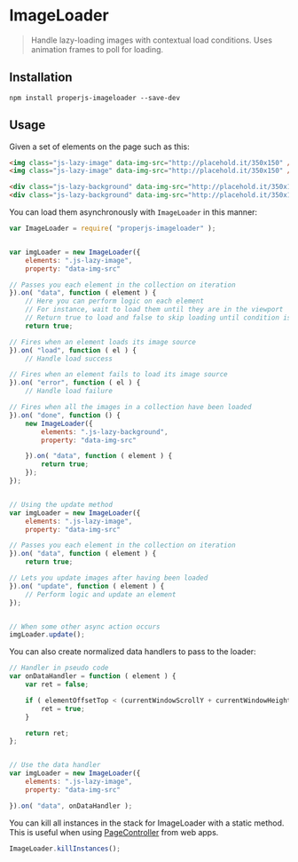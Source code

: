 ImageLoader
===========

> Handle lazy-loading images with contextual load conditions. Uses animation frames to poll for loading.



## Installation

```shell
npm install properjs-imageloader --save-dev
```


## Usage
Given a set of elements on the page such as this:
```html
<img class="js-lazy-image" data-img-src="http://placehold.it/350x150" />
<img class="js-lazy-image" data-img-src="http://placehold.it/350x150" />

<div class="js-lazy-background" data-img-src="http://placehold.it/350x150" style="width:350px;height:150px;display:inline-block;"></div>
<div class="js-lazy-background" data-img-src="http://placehold.it/350x150" style="width:350px;height:150px;display:inline-block;"></div>
```

You can load them asynchronously with `ImageLoader` in this manner:
```javascript
var ImageLoader = require( "properjs-imageloader" );


var imgLoader = new ImageLoader({
    elements: ".js-lazy-image",
    property: "data-img-src"

// Passes you each element in the collection on iteration
}).on( "data", function ( element ) {
    // Here you can perform logic on each element
    // For instance, wait to load them until they are in the viewport
    // Return true to load and false to skip loading until condition is met
    return true;

// Fires when an element loads its image source
}).on( "load", function ( el ) {
    // Handle load success

// Fires when an element fails to load its image source
}).on( "error", function ( el ) {
    // Handle load failure

// Fires when all the images in a collection have been loaded
}).on( "done", function () {
    new ImageLoader({
        elements: ".js-lazy-background",
        property: "data-img-src"

    }).on( "data", function ( element ) {
        return true;
    });
});


// Using the update method
var imgLoader = new ImageLoader({
    elements: ".js-lazy-image",
    property: "data-img-src"

// Passes you each element in the collection on iteration
}).on( "data", function ( element ) {
    return true;

// Lets you update images after having been loaded
}).on( "update", function ( element ) {
    // Perform logic and update an element
});


// When some other async action occurs
imgLoader.update();
```

You can also create normalized data handlers to pass to the loader:
```javascript
// Handler in pseudo code
var onDataHandler = function ( element ) {
    var ret = false;

    if ( elementOffsetTop < (currentWindowScrollY + currentWindowHeight) ) {
        ret = true;
    }

    return ret;
};


// Use the data handler
var imgLoader = new ImageLoader({
    elements: ".js-lazy-image",
    property: "data-img-src"

}).on( "data", onDataHandler );
```

You can kill all instances in the stack for ImageLoader with a static method. This is useful when using [PageController](https://github.com/ProperJS/PageController) from web apps.
```javascript
ImageLoader.killInstances();
```